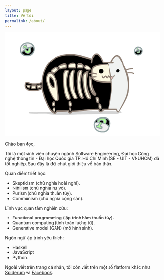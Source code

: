 ```yaml
---
layout: page
title: Về tôi
permalink: /about/
---
```


<p align="center">
  <img maxwidth="460" maxheight="300" src="https://raw.githubusercontent.com/vutuanhai237/vutuanhai237/main/cat.gif">
</p>

Chào bạn đọc,

Tôi là một sinh viên chuyên ngành Software Engineering, Đại học Công nghệ thông tin - Đại học Quốc gia TP. Hồ Chí Minh (SE - UIT - VNUHCM) đã tốt nghiệp. Sau đây là đôi chút giới thiệu về bản thân.

Quan điểm triết học: 
- Skepticism (chủ nghĩa hoài nghi).
- Nihilism (chủ nghĩa hư vô).
- Purism (chủ nghĩa thuần túy).
- Communism (chủ nghĩa cộng sản). 

Lĩnh vực quan tâm nghiên cứu:
- Functional programming (lập trình hàm thuần túy).
- Quantum computing (tính toán lượng tử).
- Generative model (GAN) (mô hình sinh).

Ngôn ngữ lập trình yêu thích:
- Haskell
- JavaScript
- Python.

Ngoài viết trên trang cá nhân, tôi còn viết trên một số flatform khác như [Spiderum](https://spiderum.com/nguoi-dung/haimeohung) và [Facebook](https://www.facebook.com/groups/bht.cnpm.uit).

